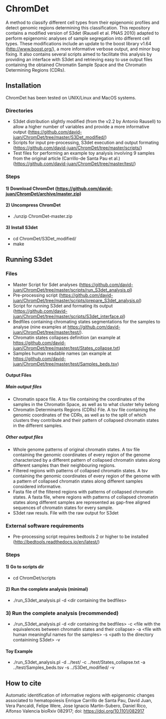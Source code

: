 # ChromDet
A method to classify different cell types from their epigenomic profiles and detect genomic regions determining this classification.
This repository contains a modified version of S3det (Rausell et al. PNAS 2010) adapted to perform epigenomic analyses of sample segregation into different cell types. These modifications include an update to the boost library v1.64 (http://www.boost.org/), a more informative verbose output, and minor bug fixing. It also contains several scripts aimed to facilitate this analysis by providing an interface with S3det and retrieving easy to use output files containing the obtained Chromatin Sample Space and the Chromatin Determining Regions (CDRs).

## Installation

ChromDet has been tested on UNIX/Linux and MacOS systems.

### Directories

-  S3det distribution slightly modified (from the v2.2 by Antonio Rausell) to allow a higher number of variables and provide a more informative output (https://github.com/david-juan/ChromDet/tree/master/S3Det_modified/)
-  Scripts for input pre-processing, S3det execution and output formating (https://github.com/david-juan/ChromDet/tree/master/scripts/)
-  Test files for performing an example toy analysis involving 9 samples from the original article (Carrillo-de Santa Pau et al.) (https://github.com/david-juan/ChromDet/tree/master/test/)

### Steps

#### 1) Download ChromDet (https://github.com/david-juan/ChromDet/archive/master.zip)

#### 2) Uncompress ChromDet
-  ./unzip ChromDet-master.zip

#### 3) Install S3det
-  cd ChromDet/S3Det_modified/
-  make

## Running S3det

### Files

-  Master Script for Sdet analyses (https://github.com/david-juan/ChromDet/tree/master/scripts/run_S3det_analysis.pl)
-  Pre-processing script (https://github.com/david-juan/ChromDet/tree/master/scripts/prepare_S3det_analysis.pl)
-  Script for running S3det and formating its output (https://github.com/david-juan/ChromDet/tree/master/scripts/S3det_interface.pl)
-  Bedfiles containing chromating states segmentations for the samples to analyse (nine examples at https://github.com/david-juan/ChromDet/tree/master/test/).
-  Chromatin states collapses definition (an example at https://github.com/david-juan/ChromDet/tree/master/test/States_collapse.txt)
-  Samples human readable names (an example at https://github.com/david-juan/ChromDet/tree/master/test/Samples_beds.tsv)

#### Output Files

##### Main output files

- Chromatin space file. A tsv file containing the coordinates of the samples in the Chromatin Space, as well as to what cluster tehy belong
- Chromatin Determinants Regions (CDRs) File. A tsv file containing the genomic coordinates of the CDRs, as well as to the split of which clusters they contribute and their pattern of collapsed chromatin states in the different samples.

##### Other output files

- Whole genome patterns of original chromatin states. A tsv file containing the genomic coordinates of every region of the genome characterized by a different pattern of collapsed chromatin states along different samples than their neighbouring regions.
- Filtered regions with patterns of collapsed chromatin states. A tsv containing the genomic coordinates of every region of the genome with a pattern of collapsed chromatin states along different samples considered informative.
- Fasta file of the filtered regions with patterns of collapsed chromatin states. A fasta file, where regions with patterns of collapsed chromatin states along different samples are represented as gap-free aligned sequences of chromatin states for every sample.
- S3det raw resuls. File with the raw output for S3det


### External software requirements

-  Pre-processing script requires bedtools 2 or higher to be installed (http://bedtools.readthedocs.io/en/latest/)

### Steps

#### 1) Go to scripts dir

-  cd ChromDet/scripts

#### 2) Run the complete analysis (minimal)

-  ./run_S3det_analysis.pl -d \<dir containing the bedfiles\>

### 3) Run the complete analysis (recommended)

-  ./run_S3det_analysis.pl -d \<dir containing the bedfiles\> -c \<file with the equivalences between chromatin states and their collapse\> -a \<file with human meaningful names for the samples\> -s \<path to the directory containining S3det\> -v

#### Toy Example

-  ./run_S3det_analysis.pl -d ../test/ -c ../test/States_collapse.txt -a ../test/Samples_beds.tsv -s ../S3Det_modified/ -v

## How to cite

Automatic identification of informative regions with epigenomic changes associated to hematopoiesis 
Enrique Carrillo de Santa Pau, David Juan, Vera Pancaldi, Felipe Were, Jose Ignacio Martin-Subero, Daniel Rico, Alfonso Valencia bioRxiv 082917; doi: https://doi.org/10.1101/082917
